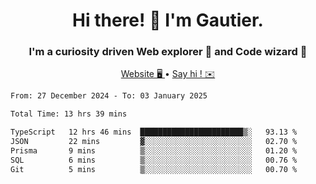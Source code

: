 <h1 align="center">Hi there! 👋 I'm Gautier.</h1>
<h3 align="center">I'm a curiosity driven Web explorer 🚀 and Code wizard 🧙</h3>

<p align="center">
  <a href="https://xisabla.github.io/">Website 🖥️ </a> •
  <a href="mailto:xisabla.dev@gmail.com">Say hi ! ✉️</a>
</p>

<!--START_SECTION:waka-->

```txt
From: 27 December 2024 - To: 03 January 2025

Total Time: 13 hrs 39 mins

TypeScript   12 hrs 46 mins  ███████████████████████▒░   93.13 %
JSON         22 mins         ▓░░░░░░░░░░░░░░░░░░░░░░░░   02.70 %
Prisma       9 mins          ▒░░░░░░░░░░░░░░░░░░░░░░░░   01.20 %
SQL          6 mins          ▒░░░░░░░░░░░░░░░░░░░░░░░░   00.76 %
Git          5 mins          ▒░░░░░░░░░░░░░░░░░░░░░░░░   00.70 %
```

<!--END_SECTION:waka-->
